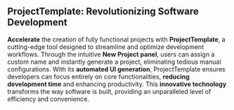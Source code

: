﻿## ProjectTemplate: Revolutionizing Software Development

**Accelerate** the creation of fully functional projects with **ProjectTemplate**, a cutting-edge tool designed to streamline and optimize development workflows. Through the intuitive **New Project panel**, users can assign a custom name and instantly generate a project, eliminating tedious manual configurations. With its **automated UI generation**, ProjectTemplate ensures developers can focus entirely on core functionalities, **reducing development time** and enhancing productivity. This **innovative technology** transforms the way software is built, providing an unparalleled level of efficiency and convenience.
